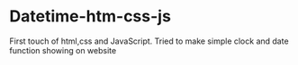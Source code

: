 # Datetime-htm-css-js
First touch of html,css and JavaScript.
Tried to make simple clock and date function showing on website
